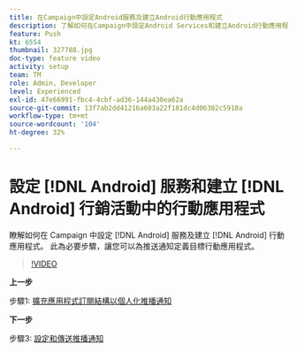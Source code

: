 ```yaml
---
title: 在Campaign中設定Android服務及建立Android行動應用程式
description: 了解如何在Campaign中設定Android Services和建立Android行動應用程式。 這是我們將Neotrip應用程式定義為推播通知的目標所必須的條件。
feature: Push
kt: 6554
thumbnail: 327788.jpg
doc-type: feature video
activity: setup
team: TM
role: Admin, Developer
level: Experienced
exl-id: 47e66991-fbc4-4cbf-ad36-144a430ea62a
source-git-commit: 13f7ab2dd41216a603a22f181dc4d06302c5918a
workflow-type: tm+mt
source-wordcount: '104'
ht-degree: 32%

---
```


# 設定 [!DNL Android] 服務和建立 [!DNL Android] 行銷活動中的行動應用程式

瞭解如何在 Campaign 中設定 [!DNL Android] 服務及建立 [!DNL Android] 行動應用程式。 此為必要步驟，讓您可以為推送通知定義目標行動應用程式。

>[!VIDEO](https://video.tv.adobe.com/v/327788?quality=12&learn=on)

**上一步**

步驟1: [擴充應用程式訂閱結構以個人化推播通知](/help/tutorial-getting-started-with-push-notifications-for-android/extending-the-app-subscription-schema.md)

**下一步**

步驟3: [設定和傳送推播通知](/help/tutorial-getting-started-with-push-notifications-for-android/configuring-and-sending-push-notifications.md)
